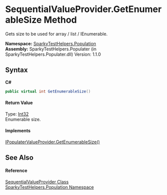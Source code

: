 # SequentialValueProvider.GetEnumerableSize Method 
 

Gets size to be used for array / list / IEnumerable.

**Namespace:**&nbsp;<a href="N_SparkyTestHelpers_Population.md">SparkyTestHelpers.Population</a><br />**Assembly:**&nbsp;SparkyTestHelpers.Populater (in SparkyTestHelpers.Populater.dll) Version: 1.1.0

## Syntax

**C#**<br />
``` C#
public virtual int GetEnumerableSize()
```


#### Return Value
Type: <a href="http://msdn2.microsoft.com/en-us/library/td2s409d" target="_blank">Int32</a><br />Enumerable size.

#### Implements
<a href="M_SparkyTestHelpers_Population_IPopulaterValueProvider_GetEnumerableSize.md">IPopulaterValueProvider.GetEnumerableSize()</a><br />

## See Also


#### Reference
<a href="T_SparkyTestHelpers_Population_SequentialValueProvider.md">SequentialValueProvider Class</a><br /><a href="N_SparkyTestHelpers_Population.md">SparkyTestHelpers.Population Namespace</a><br />
